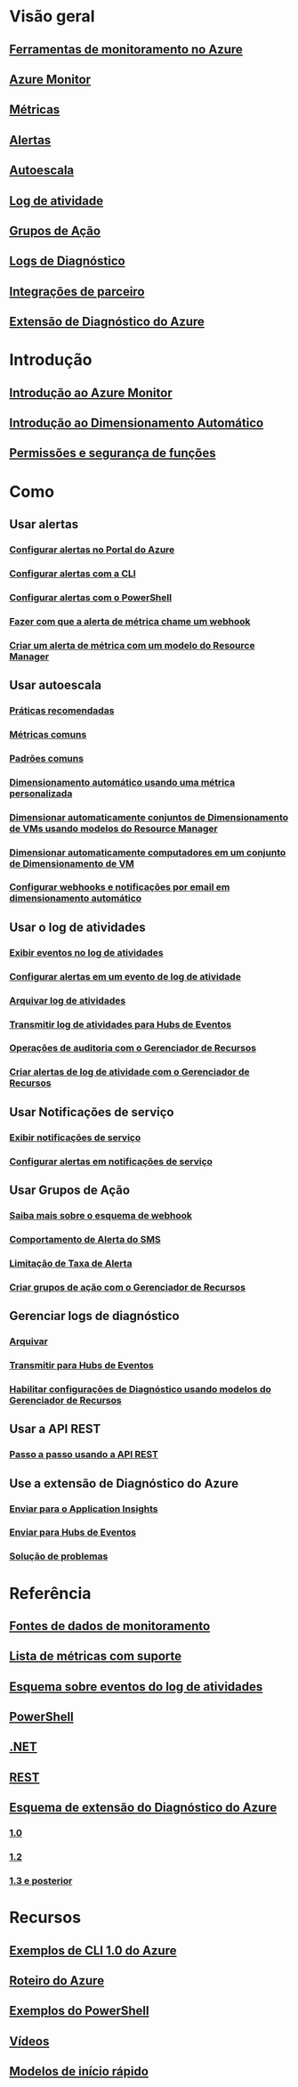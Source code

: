 # Visão geral
## [Ferramentas de monitoramento no Azure](monitoring-overview.md)
## [Azure Monitor](monitoring-overview-azure-monitor.md)
## [Métricas](monitoring-overview-metrics.md)
## [Alertas](monitoring-overview-alerts.md)
## [Autoescala](monitoring-overview-autoscale.md)
## [Log de atividade](monitoring-overview-activity-logs.md)
## [Grupos de Ação](monitoring-action-groups.md)
## [Logs de Diagnóstico](monitoring-overview-of-diagnostic-logs.md)
## [Integrações de parceiro](monitoring-partners.md)
## [Extensão de Diagnóstico do Azure](azure-diagnostics.md)


# Introdução
## [Introdução ao Azure Monitor](monitoring-get-started.md)
## [Introdução ao Dimensionamento Automático](monitoring-autoscale-get-started.md)
## [Permissões e segurança de funções](monitoring-roles-permissions-security.md)


# Como
## Usar alertas
### [Configurar alertas no Portal do Azure](insights-alerts-portal.md)
### [Configurar alertas com a CLI](insights-alerts-command-line-interface.md)
### [Configurar alertas com o PowerShell](insights-alerts-powershell.md)
### [Fazer com que a alerta de métrica chame um webhook](insights-webhooks-alerts.md)
### [Criar um alerta de métrica com um modelo do Resource Manager](monitoring-enable-alerts-using-template.md)
## Usar autoescala
### [Práticas recomendadas](insights-autoscale-best-practices.md)
### [Métricas comuns](insights-autoscale-common-metrics.md)
### [Padrões comuns](monitoring-autoscale-common-scale-patterns.md)
### [Dimensionamento automático usando uma métrica personalizada](monitoring-autoscale-scale-by-custom-metric.md)
### [Dimensionar automaticamente conjuntos de Dimensionamento de VMs usando modelos do Resource Manager](insights-advanced-autoscale-virtual-machine-scale-sets.md)
### [Dimensionar automaticamente computadores em um conjunto de Dimensionamento de VM](../virtual-machine-scale-sets/virtual-machine-scale-sets-windows-autoscale.md?toc=%2fazure%2fmonitoring-and-diagnostics%2ftoc.json)
### [Configurar webhooks e notificações por email em dimensionamento automático](insights-autoscale-to-webhook-email.md)
## Usar o log de atividades
### [Exibir eventos no log de atividades](../azure-resource-manager/resource-group-audit.md?toc=%2fazure%2fmonitoring-and-diagnostics%2ftoc.json)
### [Configurar alertas em um evento de log de atividade](monitoring-activity-log-alerts.md)
### [Arquivar log de atividades](monitoring-archive-activity-log.md)
### [Transmitir log de atividades para Hubs de Eventos](monitoring-stream-activity-logs-event-hubs.md)
### [Operações de auditoria com o Gerenciador de Recursos](../azure-resource-manager/resource-group-audit.md?toc=%2fazure%2fmonitoring-and-diagnostics%2ftoc.json)
### [Criar alertas de log de atividade com o Gerenciador de Recursos](monitoring-create-activity-log-alerts-with-resource-manager-template.md)
## Usar Notificações de serviço
### [Exibir notificações de serviço](monitoring-service-notifications.md)
### [Configurar alertas em notificações de serviço](monitoring-activity-log-alerts-on-service-notifications.md)
## Usar Grupos de Ação
### [Saiba mais sobre o esquema de webhook](monitoring-activity-log-alerts-webhook.md)
### [Comportamento de Alerta do SMS](monitoring-sms-alert-behavior.md)
### [Limitação de Taxa de Alerta](monitoring-alerts-rate-limiting.md)
### [Criar grupos de ação com o Gerenciador de Recursos](monitoring-create-action-group-with-resource-manager-template.md)
## Gerenciar logs de diagnóstico
### [Arquivar](monitoring-archive-diagnostic-logs.md)
### [Transmitir para Hubs de Eventos](monitoring-stream-diagnostic-logs-to-event-hubs.md)
### [Habilitar configurações de Diagnóstico usando modelos do Gerenciador de Recursos](monitoring-enable-diagnostic-logs-using-template.md)
## Usar a API REST
### [Passo a passo usando a API REST](monitoring-rest-api-walkthrough.md)
## Use a extensão de Diagnóstico do Azure
### [Enviar para o Application Insights](azure-diagnostics-configure-application-insights.md)
### [Enviar para Hubs de Eventos](azure-diagnostics-streaming-event-hubs.md)
### [Solução de problemas](azure-diagnostics-troubleshooting.md)

# Referência
## [Fontes de dados de monitoramento](monitoring-data-sources.md)
## [Lista de métricas com suporte](monitoring-supported-metrics.md)
## [Esquema sobre eventos do log de atividades](monitoring-activity-log-schema.md)
## [PowerShell](/powershell/module/azurerm.insights)
## [.NET](https://msdn.microsoft.com/library/azure/dn802153)
## [REST](/rest/api/monitor/)
## [Esquema de extensão do Diagnóstico do Azure](azure-diagnostics-schema.md)
### [1.0](azure-diagnostics-schema-1dot0.md)
### [1.2](azure-diagnostics-schema-1dot2.md)
### [1.3 e posterior](azure-diagnostics-schema-1dot3-and-later.md)

# Recursos
## [Exemplos de CLI 1.0 do Azure](insights-cli-samples.md)
## [Roteiro do Azure](https://azure.microsoft.com/roadmap/?category=monitoring-management)
## [Exemplos do PowerShell](insights-powershell-samples.md)
## [Vídeos](https://azure.microsoft.com/resources/videos/index/?services=monitor)
## [Modelos de início rápido](https://azure.microsoft.com/en-us/resources/templates/?resourceType=Microsoft.Insights)
